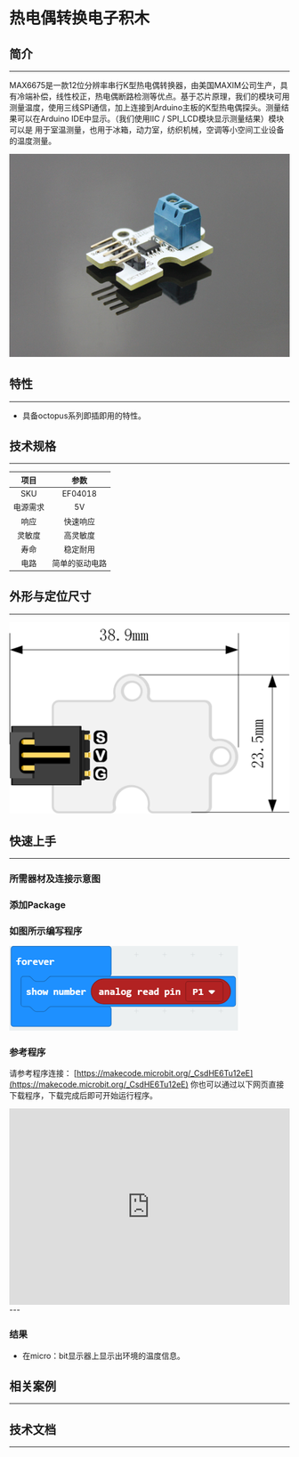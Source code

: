 # 热电偶转换电子积木

## 简介
---
MAX6675是一款12位分辨率串行K型热电偶转换器，由美国MAXIM公司生产，具有冷端补偿，线性校正，热电偶断路检测等优点。基于芯片原理，我们的模块可用 测量温度，使用三线SPI通信，加上连接到Arduino主板的K型热电偶探头。测量结果可以在Arduino IDE中显示。（我们使用IIC / SPI_LCD模块显示测量结果）模块可以是 用于室温测量，也用于冰箱，动力室，纺织机械，空调等小空间工业设备的温度测量。

 ![](./images/69XJjkN.jpg)

## 特性
---
- 具备octopus系列即插即用的特性。

## 技术规格
---

项目 | 参数 
:-: | :-: 
SKU|EF04018
电源需求|5V
响应|快速响应
灵敏度|高灵敏度
寿命|稳定耐用
电路|简单的驱动电路

## 外形与定位尺寸
---

 ![](./images/Zv69Fus.png)

## 快速上手
---
### 所需器材及连接示意图

### 添加Package

### 如图所示编写程序

 ![](./images/kVWtBcn.png)

### 参考程序
请参考程序连接：
[https://makecode.microbit.org/_CsdHE6Tu12eE](https://makecode.microbit.org/_CsdHE6Tu12eE)
你也可以通过以下网页直接下载程序，下载完成后即可开始运行程序。

<div style="position:relative;height:0;padding-bottom:70%;overflow:hidden;"><iframe style="position:absolute;top:0;left:0;width:100%;height:100%;" src="https://makecode.microbit.org/#pub:_CsdHE6Tu12eE" frameborder="0" sandbox="allow-popups allow-forms allow-scripts allow-same-origin"></iframe></div>  
---

### 结果
- 在micro：bit显示器上显示出环境的温度信息。

## 相关案例
---

## 技术文档
---
